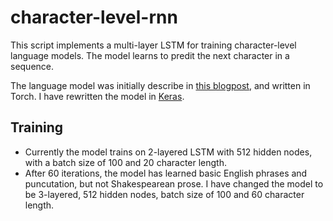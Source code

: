 # character-level-rnn
This script implements a multi-layer LSTM for training character-level language models. The model learns to predit the next character in a sequence. 

The language model was initially describe in [this
blogpost](http://karpathy.github.io/2015/05/21/rnn-effectiveness/),
and written in Torch. I have rewritten the model in
[Keras](https://github.com/fchollet/keras). 

## Training
- Currently the model trains on 2-layered LSTM with 512 hidden nodes, with a batch size of 100 and 20 character length. 
- After 60 iterations, the model has learned basic English phrases and puncutation, but not Shakespearean prose. I have changed the model to be 3-layered, 512 hidden nodes, batch size of 100 and 60 character length. 

<!--
## Training
So far I have only trained the model on the Shakespeare file in the
original blog post, but intend to train it on a corpus of Haikus to
see whether the model can learn to create a theme in its text
generation.  
-->


